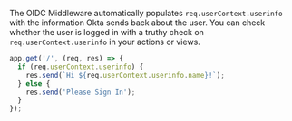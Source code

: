 The OIDC Middleware automatically populates `req.userContext.userinfo` with the information Okta sends back about the user. You can check whether the user is logged in with a truthy check on `req.userContext.userinfo` in your actions or views.

```js
app.get('/', (req, res) => {
  if (req.userContext.userinfo) {
    res.send(`Hi ${req.userContext.userinfo.name}!`);
  } else {
    res.send('Please Sign In');
  }
});
```
